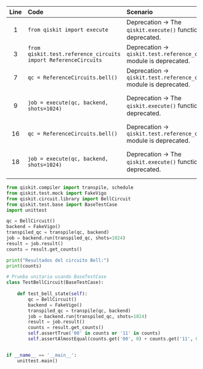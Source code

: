 | Line | Code | Scenario | Reference | Artifact | Refactoring |
| :--: | :--- | :------- | :-------: | :------- | :---------- |
| 1 | `from qiskit import execute` | Deprecation -> The `qiskit.execute()` function is deprecated. | qrn_tax_ddbb-c209 | qiskit.execute | `from qiskit.compiler import transpile, schedule` |
| 3 | `from qiskit.test.reference_circuits import ReferenceCircuits` | Deprecation -> `qiskit.test.reference_circuits` module is deprecated. | qrn_tax_ddbb-5942 | qiskit.test.reference_circuits | `from qiskit.circuit.library import BellCircuit` |
| 7 | `qc = ReferenceCircuits.bell()` | Deprecation -> `qiskit.test.reference_circuits` module is deprecated. | qrn_tax_ddbb-5942 | ReferenceCircuits.bell | `qc = BellCircuit()` |
| 9 | `job = execute(qc, backend, shots=1024)` | Deprecation -> The `qiskit.execute()` function is deprecated. | qrn_tax_ddbb-c209 | execute | `transpiled_qc = transpile(qc, backend)`<br>`job = backend.run(transpiled_qc, shots=1024)` |
| 16 | `qc = ReferenceCircuits.bell()` | Deprecation -> `qiskit.test.reference_circuits` module is deprecated. | qrn_tax_ddbb-5942 | ReferenceCircuits.bell | `qc = BellCircuit()` |
| 18 | `job = execute(qc, backend, shots=1024)` | Deprecation -> The `qiskit.execute()` function is deprecated. | qrn_tax_ddbb-c209 | execute | `transpiled_qc = transpile(qc, backend)`<br>`job = backend.run(transpiled_qc, shots=1024)` |


```python
from qiskit.compiler import transpile, schedule
from qiskit.test.mock import FakeVigo
from qiskit.circuit.library import BellCircuit
from qiskit.test.base import BaseTestCase
import unittest

qc = BellCircuit()
backend = FakeVigo()
transpiled_qc = transpile(qc, backend)
job = backend.run(transpiled_qc, shots=1024)
result = job.result()
counts = result.get_counts()

print("Resultados del circuito Bell:")
print(counts)

# Prueba unitaria usando BaseTestCase
class TestBellCircuit(BaseTestCase):
    
    def test_bell_state(self):
        qc = BellCircuit()
        backend = FakeVigo()
        transpiled_qc = transpile(qc, backend)
        job = backend.run(transpiled_qc, shots=1024)
        result = job.result()
        counts = result.get_counts()        
        self.assertTrue('00' in counts or '11' in counts)
        self.assertAlmostEqual(counts.get('00', 0) + counts.get('11', 0), 1024, delta=50)


if __name__ == '__main__':
    unittest.main()
```